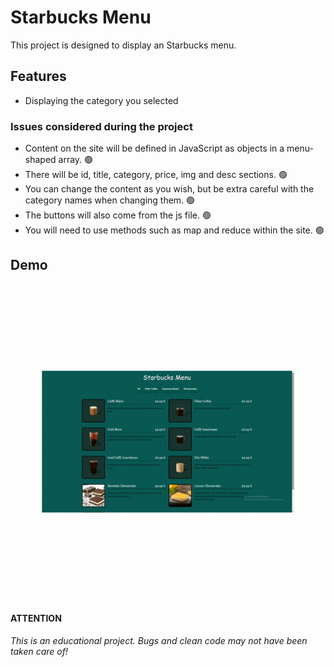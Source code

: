 # Starbucks Menu

This project is designed to display an Starbucks menu.

## Features
- Displaying the category you selected
 
### Issues considered during the project
* Content on the site will be defined in JavaScript as objects in a menu-shaped array. :green_circle:
* There will be id, title, category, price, img and desc sections. :green_circle:
* You can change the content as you wish, but be extra careful with the category names when changing them. :green_circle:	
* The buttons will also come from the js file. :green_circle:
* You will need to use methods such as map and reduce within the site. :green_circle:

## Demo
![](https://github.com/Fateehs/Starbucks-Menu/blob/main/assets/starbucksmenu.gif)


#### ATTENTION

*This is an educational project. Bugs and clean code may not have been taken care of!*
